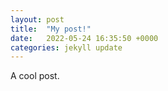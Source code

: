```yaml
---
layout: post
title:  "My post!"
date:   2022-05-24 16:35:50 +0000
categories: jekyll update
---
```


A cool post.